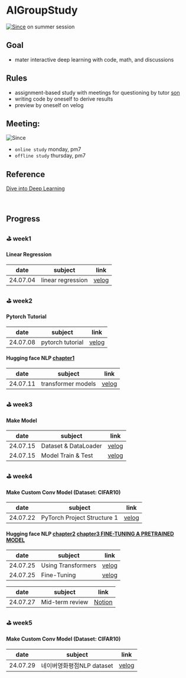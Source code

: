 # AIGroupStudy
[![Since](https://img.shields.io/badge/since-2024.06.30-6A5ACD.svg?&edge_flat=false)](https://github.com/boyamie/AIGroupStudy) on summer session

## Goal
- mater interactive deep learning with code, math, and discussions

## Rules
- assignment-based study with meetings for questioning by tutor [son](https://github.com/zespy5)
- writing code by oneself to derive results
- preview by oneself on velog

## Meeting:
![Since](https://img.shields.io/badge/동아리실A-PNUCSE-6A5ACD.svg?&edge_flat=false)
- `online study` monday, pm7
- `offline study` thursday, pm7

## Reference
[Dive into Deep Learning](https://ko.d2l.ai/index.html)

<br />

## Progress

### ⛳️ week1
#### Linear Regression

| date | subject | link                                                     | 
| ------ | --------- | ------------------------------------------------------------ |
| 24.07.04    | linear regression     | [velog](https://velog.io/@boyamie_/Linear-Regression)                 |

### ⛳️ week2
#### Pytorch Tutorial

| date | subject | link                                                     | 
| ------ | --------- | ------------------------------------------------------------ |
| 24.07.08    | pytorch tutorial     | [velog](https://velog.io/@boyamie_/python-PyTorch-Tutorial-Review)     |

#### Hugging face NLP [chapter1](https://huggingface.co/learn/nlp-course/en/chapter1/1 )
| date | subject | link                                                     | 
| ------ | --------- | ------------------------------------------------------------ |
| 24.07.11    | transformer models     | [velog](https://velog.io/@boyamie_/NLP-TRANSFORMER-MODELS)     |

### ⛳️ week3
#### Make Model

| date | subject | link                                                     | 
| ------ | --------- | ------------------------------------------------------------ |
| 24.07.15    | Dataset & DataLoader     | [velog](https://velog.io/@boyamie_/SSH-%EC%84%9C%EB%B2%84%EC%97%90%EC%84%9C-PyTorch%EB%A1%9C-FashionMNIST-%EB%8D%B0%EC%9D%B4%ED%84%B0%EC%85%8B-%EB%B6%88%EB%9F%AC%EC%98%A4%EA%B8%B0)     |
| 24.07.15    | Model Train & Test | [velog](https://velog.io/@boyamie_/SSH-%EC%84%9C%EB%B2%84%EC%97%90%EC%84%9C-PyTorch%EB%A1%9C-%EB%AA%A8%EB%8D%B8-%EC%A0%95%EC%9D%98-%ED%9B%88%EB%A0%A8-%ED%8F%89%EA%B0%80%ED%95%98%EA%B8%B0CNN-%EA%B8%B0%EB%B0%98%EC%9D%98-%EC%8B%A0%EA%B2%BD%EB%A7%9D-%EB%AA%A8%EB%8D%B8-%ED%99%9C%EC%84%B1%ED%99%94-%ED%95%A8%EC%88%98-%EB%B0%8F-%EB%93%9C%EB%A1%AD%EC%95%84%EC%9B%83)     |

### ⛳️ week4
#### Make Custom Conv Model (Dataset: CIFAR10)

| date | subject | link                                                     | 
| ------ | --------- | ------------------------------------------------------------ |
| 24.07.22    |  PyTorch Project Structure 1     | [velog](https://velog.io/@boyamie_/python-PyTorch-Project-Structure)|

#### Hugging face NLP [chapter2](https://huggingface.co/learn/nlp-course/ko/chapter2/4?fw=pt) [chapter3 FINE-TUNING A PRETRAINED MODEL](https://huggingface.co/learn/nlp-course/chapter3/2?fw=pt)
| date | subject | link                                                     | 
| ------ | --------- | ------------------------------------------------------------ |
| 24.07.25    |  Using Transformers     | [velog](https://velog.io/@boyamie_/python-PyTorch-Project-Structure)
| 24.07.25    |  Fine-Tuning     | [velog](https://velog.io/@boyamie_/NLP-FINE-TUNING-A-PRETRAINED-MODEL)

| date | subject | link                                                     | 
| ------ | --------- | ------------------------------------------------------------ |
| 24.07.27    |  Mid-term review    | [Notion](https://wirehaired-lock-8b0.notion.site/Gradient-Descent-d3bc0804dca6459983b6935f79ddffc6?pvs=4)

### ⛳️ week5
#### Make Custom Conv Model (Dataset: CIFAR10)

| date | subject | link                                                     | 
| ------ | --------- | ------------------------------------------------------------ |
| 24.07.29    |  네이버영화평점NLP dataset    | [velog]()|
